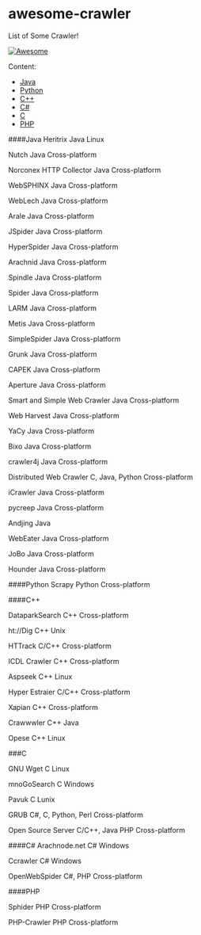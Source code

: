 # awesome-crawler
List of Some Crawler!

[![Awesome](https://cdn.rawgit.com/sindresorhus/awesome/d7305f38d29fed78fa85652e3a63e154dd8e8829/media/badge.svg)](https://github.com/sindresorhus/awesome)


Content:

* [Java](#java)
* [Python](#Python)
* [C++](#C++)
* [C#](#C#)
* [C](#C)
* [PHP](#PHP)


####Java
Heritrix	Java	Linux

Nutch	Java	Cross-platform

Norconex HTTP Collector	Java	Cross-platform

WebSPHINX	Java	Cross-platform

WebLech	Java	Cross-platform

Arale	Java	Cross-platform

JSpider	Java	Cross-platform

HyperSpider	Java	Cross-platform

Arachnid	Java	Cross-platform

Spindle	Java	Cross-platform

Spider	Java	Cross-platform

LARM	Java	Cross-platform

Metis	Java	Cross-platform

SimpleSpider	Java	Cross-platform

Grunk	Java	Cross-platform

CAPEK	Java	Cross-platform

Aperture	Java	Cross-platform

Smart and Simple Web Crawler	Java	Cross-platform

Web Harvest	Java	Cross-platform

YaCy	Java	Cross-platform

Bixo	Java	Cross-platform

crawler4j	Java	Cross-platform

Distributed Web Crawler	C, Java, Python	Cross-platform

iCrawler	Java	Cross-platform

pycreep	Java	Cross-platform

Andjing	Java	

WebEater	Java	Cross-platform

JoBo	Java	Cross-platform

Hounder	Java	Cross-platform

####Python
Scrapy	Python	Cross-platform

####C++

DataparkSearch	C++	Cross-platform

ht://Dig	C++	Unix

HTTrack	C/C++	Cross-platform

ICDL Crawler	C++	Cross-platform

Aspseek	C++	Linux

Hyper Estraier	C/C++	Cross-platform

Xapian	C++	Cross-platform

Crawwwler	C++	Java

Opese	C++	Linux



###C

GNU Wget	C	Linux

mnoGoSearch	C	Windows

Pavuk	C	Lunix

GRUB	C#, C, Python, Perl	Cross-platform

Open Source Server	C/C++, Java PHP	Cross-platform


####C#
Arachnode.net	C#	Windows

Ccrawler	C#	Windows

OpenWebSpider	C#, PHP	Cross-platform

####PHP

Sphider	PHP	Cross-platform

PHP-Crawler	PHP	Cross-platform

